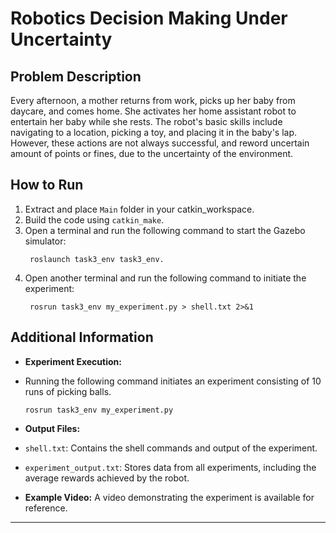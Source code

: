 # Robotics Decision Making Under Uncertainty

## Problem Description

Every afternoon, a mother returns from work, picks up her baby from daycare, and comes home. She activates her home assistant robot to entertain her baby while she rests. The robot's basic skills include navigating to a location, picking a toy, and placing it in the baby's lap. However, these actions are not always successful, and reword uncertain amount of points or fines, due to the uncertainty of the environment.

## How to Run

1. Extract and place `Main` folder in your catkin_workspace.
2. Build the code using `catkin_make`.
3. Open a terminal and run the following command to start the Gazebo simulator:
   ```
    roslaunch task3_env task3_env.
    ```
5. Open another terminal and run the following command to initiate the experiment:
   ```
    rosrun task3_env my_experiment.py > shell.txt 2>&1
   ```

## Additional Information

- **Experiment Execution:**
- Running the following command initiates an experiment consisting of 10 runs of picking balls.
  ```
  rosrun task3_env my_experiment.py
  ```
  
- **Output Files:**
- `shell.txt`: Contains the shell commands and output of the experiment.
- `experiment_output.txt`: Stores data from all experiments, including the average rewards achieved by the robot.

- **Example Video:** A video demonstrating the experiment is available for reference.

---

